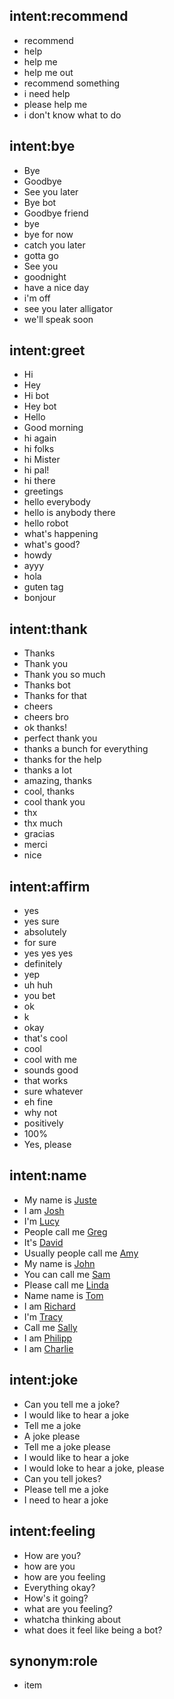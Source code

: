## intent:recommend
- recommend
- help
- help me
- help me out
- recommend something
- i need help
- please help me
- i don't know what to do

## intent:bye
- Bye
- Goodbye
- See you later
- Bye bot
- Goodbye friend
- bye
- bye for now
- catch you later
- gotta go
- See you
- goodnight
- have a nice day
- i'm off
- see you later alligator
- we'll speak soon

## intent:greet
- Hi
- Hey
- Hi bot
- Hey bot
- Hello
- Good morning
- hi again
- hi folks
- hi Mister
- hi pal!
- hi there
- greetings
- hello everybody
- hello is anybody there
- hello robot
- what's happening
- what's good?
- howdy
- ayyy
- hola
- guten tag
- bonjour

## intent:thank
- Thanks
- Thank you
- Thank you so much
- Thanks bot
- Thanks for that
- cheers
- cheers bro
- ok thanks!
- perfect thank you
- thanks a bunch for everything
- thanks for the help
- thanks a lot
- amazing, thanks
- cool, thanks
- cool thank you
- thx
- thx much
- gracias
- merci
- nice

## intent:affirm
- yes
- yes sure
- absolutely
- for sure
- yes yes yes
- definitely
- yep
- uh huh
- you bet
- ok
- k
- okay
- that's cool
- cool
- cool with me
- sounds good
- that works
- sure whatever
- eh fine
- why not
- positively
- 100%
- Yes, please

## intent:name
- My name is [Juste](name)
- I am [Josh](name)
- I'm [Lucy](name)
- People call me [Greg](name)
- It's [David](name)
- Usually people call me [Amy](name)
- My name is [John](name)
- You can call me [Sam](name)
- Please call me [Linda](name)
- Name name is [Tom](name)
- I am [Richard](name)
- I'm [Tracy](name)
- Call me [Sally](name)
- I am [Philipp](name)
- I am [Charlie](name)

## intent:joke
- Can you tell me a joke?
- I would like to hear a joke
- Tell me a joke
- A joke please
- Tell me a joke please
- I would like to hear a joke
- I would loke to hear a joke, please
- Can you tell jokes?
- Please tell me a joke
- I need to hear a joke

## intent:feeling
- How are you?
- how are you
- how are you feeling
- Everything okay?
- How's it going?
- what are you feeling?
- whatcha thinking about
- what does it feel like being a bot?

## synonym:role
- item
